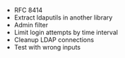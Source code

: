- RFC 8414
- Extract ldaputils in another library
- Admin filter
- Limit login attempts by time interval
- Cleanup LDAP connections
- Test with wrong inputs
